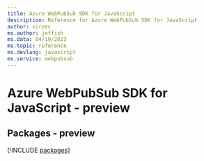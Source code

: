 ```yaml
---
title: Azure WebPubSub SDK for JavaScript
description: Reference for Azure WebPubSub SDK for JavaScript
author: xirzec
ms.author: jeffish
ms.data: 04/19/2023
ms.topic: reference
ms.devlang: javascript
ms.service: webpubsub
---
```

# Azure WebPubSub SDK for JavaScript - preview
## Packages - preview
[!INCLUDE [packages](webpubsub-index.md)]